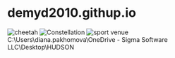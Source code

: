 # demyd2010.githup.io
![cheetah](https://github.com/demyd2010/demyd2010.githup.io/assets/148500105/67efec3e-01e5-427e-9dbe-a07bc25edddc)
![Constellation](https://github.com/demyd2010/demyd2010.githup.io/assets/148500105/eb4d0505-6ee5-49b9-9f61-26290f656528)
![sport venue](https://github.com/demyd2010/demyd2010.githup.io/assets/148500105/895ec3af-3733-4561-94c1-75516f66bbd9) C:\Users\diana.pakhomova\OneDrive - Sigma Software LLC\Desktop\HUDSON
